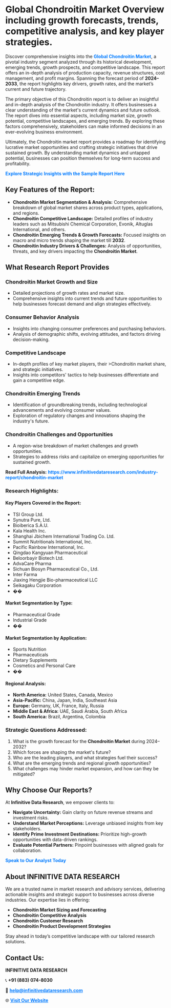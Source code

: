 <h1>Global Chondroitin Market Overview including growth forecasts, trends, competitive analysis, and key player strategies.</h1>
<p>
Discover comprehensive insights into the 
<a href="https://www.infinitivedataresearch.com/industry-report/chondroitin-market" rel="dofollow" style="color: #007BFF; text-decoration: none;"><strong>Global Chondroitin Market</strong></a>, a pivotal industry segment analyzed through its historical development, emerging trends, growth prospects, and competitive landscape. This report offers an in-depth analysis of production capacity, revenue structures, cost management, and profit margins. Spanning the forecast period of <strong>2024–2033</strong>, the report highlights key drivers, growth rates, and the market’s current and future trajectory.
</p>
<p>
The primary objective of this Chondroitin report is to deliver an insightful and in-depth analysis of the Chondroitin industry. It offers businesses a clear understanding of the market's current dynamics and future outlook. The report dives into essential aspects, including market size, growth potential, competitive landscapes, and emerging trends. By exploring these factors comprehensively, stakeholders can make informed decisions in an ever-evolving business environment.
</p>
<p>
Ultimately, the Chondroitin market report provides a roadmap for identifying lucrative market opportunities and crafting strategic initiatives that drive sustained growth. By understanding market dynamics and untapped potential, businesses can position themselves for long-term success and profitability.
</p>
<p>
<a href="https://www.infinitivedataresearch.com/request-sample/reportId=108945" style="color: #007BFF; text-decoration: none;"><strong>Explore Strategic Insights with the Sample Report Here</strong></a>
</p>

<h2>Key Features of the Report:</h2>
<ul>
<li><strong>Chondroitin Market Segmentation & Analysis:</strong> Comprehensive breakdown of global market shares across product types, applications, and regions.</li>
<li><strong>Chondroitin Competitive Landscape:</strong> Detailed profiles of industry leaders such as Mitsubishi Chemical Corporation, Evonik, Altuglas International, and others.</li>
<li><strong>Chondroitin Emerging Trends & Growth Forecasts:</strong> Focused insights on macro and micro trends shaping the market till <strong>2032</strong>.</li>
<li><strong>Chondroitin Industry Drivers & Challenges:</strong> Analysis of opportunities, threats, and key drivers impacting the <strong>Chondroitin Market</strong>.</li>
</ul>

<h2>What Research Report Provides</h2>
<h3>Chondroitin Market Growth and Size</h3>
<ul>
<li>Detailed projections of growth rates and market size.</li>
<li>Comprehensive insights into current trends and future opportunities to help businesses forecast demand and align strategies effectively.</li>
</ul>

<h3>Consumer Behavior Analysis</h3>
<ul>
<li>Insights into changing consumer preferences and purchasing behaviors.</li>
<li>Analysis of demographic shifts, evolving attitudes, and factors driving decision-making.</li>
</ul>

<h3>Competitive Landscape</h3>
<ul>
<li>In-depth profiles of key market players, their >Chondroitin market share, and strategic initiatives.</li>
<li>Insights into competitors' tactics to help businesses differentiate and gain a competitive edge.</li>
</ul>

<h3>Chondroitin Emerging Trends</h3>
<ul>
<li>Identification of groundbreaking trends, including technological advancements and evolving consumer values.</li>
<li>Exploration of regulatory changes and innovations shaping the industry's future.</li>
</ul>

<h3>Chondroitin Challenges and Opportunities</h3>
<ul>
<li>A region-wise breakdown of market challenges and growth opportunities.</li>
<li>Strategies to address risks and capitalize on emerging opportunities for sustained growth.</li>
</ul>
<p><strong>Read Full Analysis:</strong> <a href="https://www.infinitivedataresearch.com/industry-report/chondroitin-market" rel="dofollow" style="color: #007BFF; text-decoration: none;"><strong>https://www.infinitivedataresearch.com/industry-report/chondroitin-market</strong></a></p>
<h3>Research Highlights:</h3>
<h4>Key Players Covered in the Report:</h4>
<ul><li>TSI Group Ltd.</li><li>Synutra Pure, Ltd.</li><li>Bioiberica S.A.U.</li><li>Kala Health Inc.</li><li>Shanghai Jbichem International Trading Co. Ltd.</li><li>Summit Nutritionals International, Inc.</li><li>Pacific Rainbow International, Inc.</li><li>Qingdao Kangyuan Pharmaceutical</li><li>Beloorbayir Biotech Ltd.</li><li>AdvaCare Pharma</li><li>Sichuan Biosyn Pharmaceutical Co., Ltd.</li><li>Inter Farma</li><li>Jiaxing Hengjie Bio-pharmaceutical LLC</li><li>Seikagaku Corporation</li><li>��</li></ul>
<h4>Market Segmentation by Type:</h4>
<ul><li>Pharmaceutical Grade</li><li>Industrial Grade</li><li>��</li></ul>
<h4>Market Segmentation by Application:</h4>
<ul><li>Sports Nutrition</li><li>Pharmaceuticals</li><li>Dietary Supplements</li><li>Cosmetics and Personal Care</li><li>��</li></ul>

<h4>Regional Analysis:</h4>
<ul>
<li><strong>North America:</strong> United States, Canada, Mexico</li>
<li><strong>Asia-Pacific:</strong> China, Japan, India, Southeast Asia</li>
<li><strong>Europe:</strong> Germany, UK, France, Italy, Russia</li>
<li><strong>Middle East & Africa:</strong> UAE, Saudi Arabia, South Africa</li>
<li><strong>South America:</strong> Brazil, Argentina, Colombia</li>
</ul>

<h3>Strategic Questions Addressed:</h3>
<ol>
<li>What is the growth forecast for the <strong>Chondroitin Market</strong> during 2024–2032?</li>
<li>Which forces are shaping the market's future?</li>
<li>Who are the leading players, and what strategies fuel their success?</li>
<li>What are the emerging trends and regional growth opportunities?</li>
<li>What challenges may hinder market expansion, and how can they be mitigated?</li>
</ol>

<h2>Why Choose Our Reports?</h2>
<p>At <strong>Infinitive Data Research</strong>, we empower clients to:</p>
<ul>
<li><strong>Navigate Uncertainty:</strong> Gain clarity on future revenue streams and investment risks.</li>
<li><strong>Understand Market Perceptions:</strong> Leverage unbiased insights from key stakeholders.</li>
<li><strong>Identify Prime Investment Destinations:</strong> Prioritize high-growth opportunities with data-driven rankings.</li>
<li><strong>Evaluate Potential Partners:</strong> Pinpoint businesses with aligned goals for collaboration.</li>
</ul>
<p><a href="https://www.infinitivedataresearch.com/industry-report/chondroitin-market" rel="dofollow" style="color: #007BFF; text-decoration: none;"><strong>Speak to Our Analyst Today</strong></a></p>

<h2>About INFINITIVE DATA RESEARCH</h2>
<p>We are a trusted name in market research and advisory services, delivering actionable insights and strategic support to businesses across diverse industries. Our expertise lies in offering:</p>
<ul>
<li><strong>Chondroitin Market Sizing and Forecasting</strong></li>
<li><strong>Chondroitin Competitive Analysis</strong></li>
<li><strong>Chondroitin Customer Research</strong></li>
<li><strong>Chondroitin Product Development Strategies</strong></li>
</ul>
<p>Stay ahead in today’s competitive landscape with our tailored research solutions.</p>

<h2>Contact Us:</h2>
<p><strong>INFINITIVE DATA RESEARCH</strong></p>
<p>📞 <strong>+91 (883) 074-8030</strong></p>
<p>📧 <strong><a href="mailto:help@infinitivedataresearch.com" style="color: #007BFF;">help@infinitivedataresearch.com</a></strong></p>
<p>🌐 <strong><a href="https://www.infinitivedataresearch.com" rel="dofollow" style="color: #007BFF;">Visit Our Website</a></strong></p>